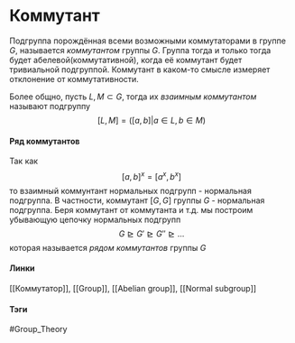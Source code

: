 # Коммутант
Подгруппа порождённая всеми возможными коммутаторами в группе $G$, называется *коммутантом* группы $G$.
Группа тогда и только тогда будет абелевой(коммутативной), когда её коммутант будет тривиальной подгруппой.
Коммутант в каком-то смысле измеряет отклонение от коммутативности.

Более общно, пусть $L,M\subset G$, тогда их *взаимным коммутантом* называют подгруппу 
$$
[L,M]=([a,b]|a\in L,b\in M)
$$

#### Ряд коммутантов
Так как $$[a,b]^x=[a^x,b^x]$$
то взаимный коммунтант нормальных подгрупп - нормальная подгруппа. В частности, коммутант $[G,G]$ группы $G$ - нормальная подгруппа. Беря коммутант от коммутанта и т.д. мы построим убывающую цепочку нормальных подгрупп 
$$
G\trianglerighteq G'\trianglerighteq G''\trianglerighteq\dots
$$
которая называется *рядом коммутантов* группы $G$

#### Линки 
[[Коммутатор]], 
[[Group]], 
[[Abelian group]],
[[Normal subgroup]]
#### Тэги 
 #Group_Theory 